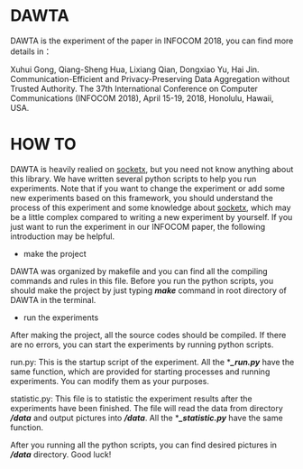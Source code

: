 # DAWTA
DAWTA is the experiment of the paper in INFOCOM 2018, you can find more details in：

Xuhui Gong, Qiang-Sheng Hua, Lixiang Qian, Dongxiao Yu, Hai Jin. Communication-Efficient and Privacy-Preserving Data Aggregation without Trusted Authority. The 37th International Conference on Computer Communications (INFOCOM 2018), April 15-19, 2018, Honolulu, Hawaii, USA.

# HOW TO

DAWTA is heavily realied on [socketx](https://github.com/fancyqlx/socketx), but you need not know anything about this library. We have written several python scripts to help you run experiments. Note that if you want to change the experiment or add some new experiments based on this framework, you should understand the process of this experiment and some knowledge about [socketx](https://github.com/fancyqlx/socketx), which may be a little complex compared to writing a new experiment by yourself. If you just want to run the experiment in our INFOCOM paper, the following introduction may be helpful.

-  make the project

DAWTA was organized by makefile and you can find all the compiling commands and rules in this file. Before you run the python scripts, you should make the project by just typing ***make*** command in root directory of DAWTA in the terminal.

- run the experiments

After making the project, all the source codes should be compiled. If there are no errors, you can start the experiments by running python scripts.

run.py: This is the startup script of the experiment. All the ****_run.py*** have the same function, which are provided for starting processes and running experiments. You can modify them as your purposes.

statistic.py: This file is to statistic the experiment results after the experiments have been finished. The file will read the data from directory ***/data*** and output pictures into ***/data***. All the ****_statistic.py*** have the same function.

After you running all the python scripts, you can find desired pictures in ***/data*** directory. Good luck!

